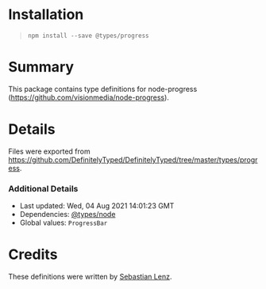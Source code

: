 # Installation
> `npm install --save @types/progress`

# Summary
This package contains type definitions for node-progress (https://github.com/visionmedia/node-progress).

# Details
Files were exported from https://github.com/DefinitelyTyped/DefinitelyTyped/tree/master/types/progress.

### Additional Details
 * Last updated: Wed, 04 Aug 2021 14:01:23 GMT
 * Dependencies: [@types/node](https://npmjs.com/package/@types/node)
 * Global values: `ProgressBar`

# Credits
These definitions were written by [Sebastian Lenz](https://github.com/sebastian-lenz).
